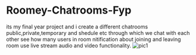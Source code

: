 # Roomey-Chatrooms-Fyp
its my final year project and i create a different chatrooms public,private,temporary and shedule etc through which we chat with each other see how many users in room nitification about joining and leaving room use live stream audio and video functionality.
![pic1](https://github.com/user-attachments/assets/643e953e-009c-4d30-a98f-4beb063e2d67)


